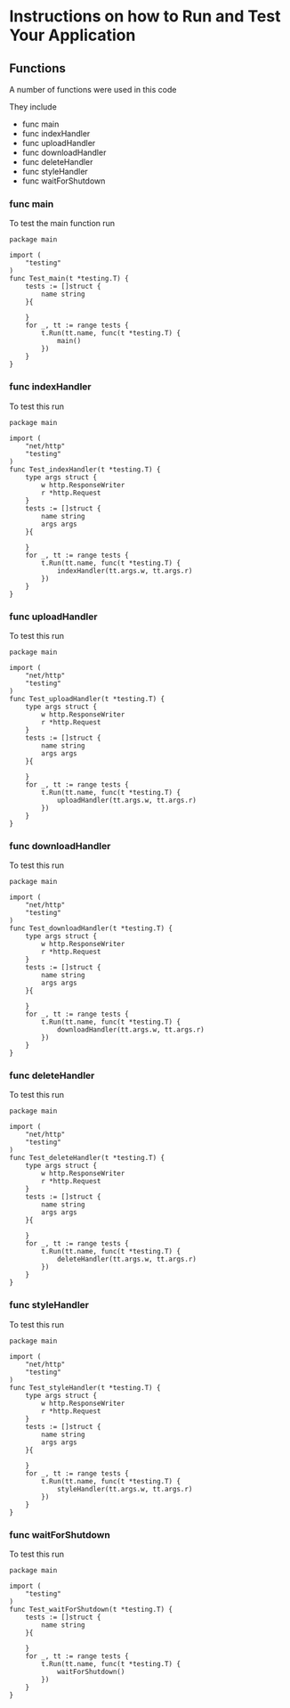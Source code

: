 # Instructions on how to Run and Test Your Application

## Functions
A number of functions were used in this code

They include 
* func main
* func indexHandler
* func uploadHandler
* func downloadHandler
* func deleteHandler
* func styleHandler
* func waitForShutdown

### func main 
To test the main function run 

```Golang
package main

import (
	"testing"
)
func Test_main(t *testing.T) {
	tests := []struct {
		name string
	}{
		
	}
	for _, tt := range tests {
		t.Run(tt.name, func(t *testing.T) {
			main()
		})
	}
}

```

### func indexHandler
To test this run 
```Golang
package main

import (
	"net/http"
	"testing"
)
func Test_indexHandler(t *testing.T) {
	type args struct {
		w http.ResponseWriter
		r *http.Request
	}
	tests := []struct {
		name string
		args args
	}{
		
	}
	for _, tt := range tests {
		t.Run(tt.name, func(t *testing.T) {
			indexHandler(tt.args.w, tt.args.r)
		})
	}
}

```


### func uploadHandler
To test this run
```Golang
package main

import (
	"net/http"
	"testing"
)
func Test_uploadHandler(t *testing.T) {
	type args struct {
		w http.ResponseWriter
		r *http.Request
	}
	tests := []struct {
		name string
		args args
	}{
		
	}
	for _, tt := range tests {
		t.Run(tt.name, func(t *testing.T) {
			uploadHandler(tt.args.w, tt.args.r)
		})
	}
}

```
### func downloadHandler
To test this run
```Golang
package main

import (
	"net/http"
	"testing"
)
func Test_downloadHandler(t *testing.T) {
	type args struct {
		w http.ResponseWriter
		r *http.Request
	}
	tests := []struct {
		name string
		args args
	}{
		
	}
	for _, tt := range tests {
		t.Run(tt.name, func(t *testing.T) {
			downloadHandler(tt.args.w, tt.args.r)
		})
	}
}

```
### func deleteHandler
To test this run
```Golang
package main

import (
	"net/http"
	"testing"
)
func Test_deleteHandler(t *testing.T) {
	type args struct {
		w http.ResponseWriter
		r *http.Request
	}
	tests := []struct {
		name string
		args args
	}{
		
	}
	for _, tt := range tests {
		t.Run(tt.name, func(t *testing.T) {
			deleteHandler(tt.args.w, tt.args.r)
		})
	}
}

```
### func styleHandler
To test this run
```Golang
package main

import (
	"net/http"
	"testing"
)
func Test_styleHandler(t *testing.T) {
	type args struct {
		w http.ResponseWriter
		r *http.Request
	}
	tests := []struct {
		name string
		args args
	}{
		
	}
	for _, tt := range tests {
		t.Run(tt.name, func(t *testing.T) {
			styleHandler(tt.args.w, tt.args.r)
		})
	}
}

```
### func waitForShutdown 
To test this run
```Golang
package main

import (
	"testing"
)
func Test_waitForShutdown(t *testing.T) {
	tests := []struct {
		name string
	}{
		
	}
	for _, tt := range tests {
		t.Run(tt.name, func(t *testing.T) {
			waitForShutdown()
		})
	}
}

```
